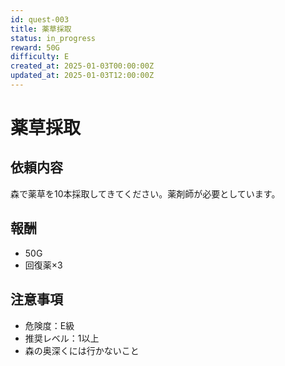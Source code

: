```yaml
---
id: quest-003
title: 薬草採取
status: in_progress
reward: 50G
difficulty: E
created_at: 2025-01-03T00:00:00Z
updated_at: 2025-01-03T12:00:00Z
---
```


# 薬草採取

## 依頼内容
森で薬草を10本採取してきてください。薬剤師が必要としています。

## 報酬
- 50G
- 回復薬×3

## 注意事項
- 危険度：E級
- 推奨レベル：1以上
- 森の奥深くには行かないこと